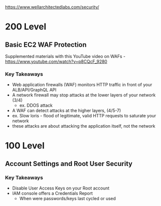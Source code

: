 https://www.wellarchitectedlabs.com/security/
  
# 200 Level

## Basic EC2 WAF Protection

Supplemented materials with this YouTube video on WAFs - https://www.youtube.com/watch?v=p8CQcF_9280

### Key Takeaways

* Web application firewalls (WAF) monitors HTTP traffic in front of your ALB/API/GraphQL API
* A network firewall may stop attacks at the lower layers of your network (3/4)
  * ex. DDOS attack
* A WAF can detect attacks at the higher layers, (4/5-7)
 * ex. Slow loris - flood of legitimate, valid HTTP requests to saturate your network
 * these attacks are about attacking the application itself, not the network



# 100 Level

## Account Settings and Root User Security

### Key Takeaways

* Disable User Access Keys on your Root account
* IAM console offers a Credentials Report
  * When were passwords/keys last cycled or used
